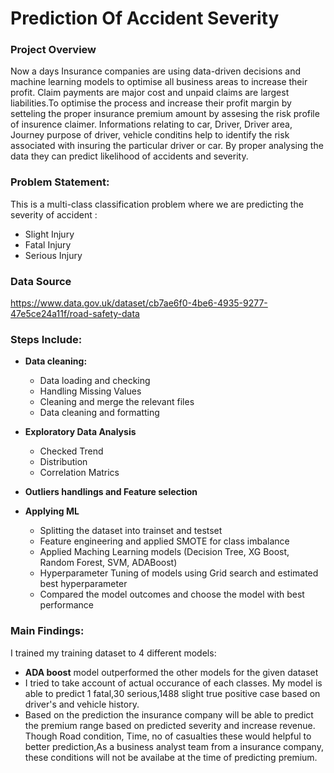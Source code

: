 # Prediction Of Accident Severity 
### Project Overview

 Now a days Insurance companies are using data-driven decisions and machine learning models to optimise
 all business areas to increase their profit. Claim payments are major cost and unpaid claims are largest
 liabilities.To optimise the process and increase their profit margin by setteling the proper insurance premium
 amount by assesing the risk profile of insurence claimer. Informations relating to car, Driver, Driver area,
 Journey purpose of driver, vehicle conditins help to identify the risk associated with insuring the particular
 driver or car. By proper analysing the data they can predict likelihood of accidents and severity.

 ### Problem Statement:
 This is a multi-class classification problem where we are predicting the severity of accident :


 - Slight Injury
  - Fatal Injury
  - Serious Injury

 
 ### Data Source
 https://www.data.gov.uk/dataset/cb7ae6f0-4be6-4935-9277-47e5ce24a11f/road-safety-data

 ### Steps Include:
 
- **Data cleaning:**
  
    -  Data loading and checking
    -  Handling Missing Values
    -  Cleaning and merge the relevant files
    -  Data cleaning and formatting


- **Exploratory Data Analysis**
    -  Checked Trend
    -  Distribution
    -  Correlation Matrics

- **Outliers handlings and Feature selection**

- **Applying ML**
  
    - Splitting the dataset into trainset and testset
    - Feature engineering and applied SMOTE for class imbalance    
    - Applied Maching Learning models (Decision Tree, XG Boost, Random Forest, SVM, ADABoost)  
    - Hyperparameter Tuning of models using Grid search and estimated best hyperparameter    
    - Compared the model outcomes and choose the model with best performance

### Main Findings:
 I trained my training dataset to 4 different models:
- **ADA boost** model outperformed the other models for the given dataset
- I tried to take account of actual occurance of each classes.
 My model is able to predict 1 fatal,30 serious,1488 slight true positive case based on driver's and
 vehicle history.
- Based on the prediction the insurance company will be able to predict the premium range based on
  predicted severity and increase revenue.
 Though Road condition, Time, no of casualties these would helpful to better prediction,As a business
 analyst team from a insurance company, these conditions will not be availabe at the time of predicting
 premium.
